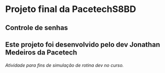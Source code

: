 # Projeto final da PacetechS8BD

## Controle de senhas


## Este projeto foi desenvolvido pelo dev Jonathan Medeiros da Pacetech
###### Atividade para fins de simulação de rotina dev no curso.
